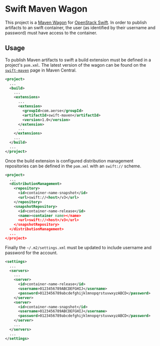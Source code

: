 # Swift Maven Wagon
This project is a [Maven Wagon][wagon] for [OpenStack Swift][swift].  In order to publish artifacts to an swift container, the user (as identified by their username and password) must have access to the container.

## Usage
To publish Maven artifacts to swift a build extension must be defined in a project's `pom.xml`.  The latest version of the wagon can be found on the [`swift-maven`][swift-maven] page in Maven Central.

```xml
<project>
  ...
  <build>
    ...
    <extensions>
      ...
      <extension>
        <groupId>com.aerse</groupId>
        <artifactId>swift-maven</artifactId>
        <version>1.0</version>
      </extension>
      ...
    </extensions>
    ...
  </build>
  ...
</project>
```

Once the build extension is configured distribution management repositories can be defined in the `pom.xml` with an `swift://` scheme.

```xml
<project>
  ...
  <distributionManagement>
    <repository>
      <id>container-name-snapshot</id>
      <url>swift://<host>/v3</url>
    </repository>
    <snapshotRepository>
      <id>container-name-release</id>
      <name><container name></name>
      <url>swift://<host>/v3</url>
    </snapshotRepository>
  </distributionManagement>
  ...
</project>
```

Finally the `~/.m2/settings.xml` must be updated to include username and password for the account.

```xml
<settings>
  ...
  <servers>
    ...
    <server>
      <id>container-name-release</id>
      <username>0123456789ABCDEFGHIJ</username>
      <password>0123456789abcdefghijklmnopqrstuvwxyzABCD</password>
    </server>
    <server>
      <id>container-name-snapshot</id>
      <username>0123456789ABCDEFGHIJ</username>
      <password>0123456789abcdefghijklmnopqrstuvwxyzABCD</password>
    </server>
    ...
  </servers>
  ...
</settings>
```

[swift-maven]: http://search.maven.org/#search%7Cgav%7C1%7Cg%3A%22com.aerse%22%20AND%20a%3A%22swift-maven%22
[swift]: https://docs.openstack.org/swift/latest/
[wagon]: http://maven.apache.org/wagon/
